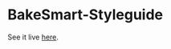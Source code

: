 # BakeSmart-Styleguide

See it live [here](https://projectvalkyrie.github.io/BakeSmart-Styleguide/).
